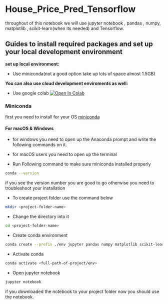# House_Price_Pred_Tensorflow

throughout of this notebook we will use jupyter notebook , pandas , numpy, matplotlib , scikit-learn(when its needed) and Tensorflow.

## Guides to install required packages and set up your local development environment

**set up local environment:**

- Use miniconda(not a good option take up lots of space almost 1.5GB)

**You can also use cloud development enviroments as well:**

- Use google colab <a href="https://research.google.com/colaboratory" target="_parent"><img src="https://colab.research.google.com/assets/colab-badge.svg" alt="Open In Colab"/></a>

### Miniconda

first you need to install for your OS [miniconda](https://docs.conda.io/en/latest/miniconda.html)

#### For macOS & Windows

- for windows you need to open up the Anaconda prompt and write the following commands on it.

- for macOS users you need to open up the terminal

* Run Following command to make sure miniconda installed properly

```sh
conda --version
```

if you see the version number you are good to go otherwise you need to troubleshoot your installation

- To create project folder use the command below

```sh
mkdir <project-folder-name>
```

- Change the directory into it

```sh
cd <project-folder-name>
```

- Create conda environment

```sh
conda create --prefix ./env jupyter pandas numpy matplotlib scikit-learn tensorflow
```

- Activate conda

```sh
conda activate <full-path-of-project/env>
```

- Open jupyter notebook

```sh
jupyter notebook
```

if you downloaded the notebook to your project folder now you should use the notebook.
